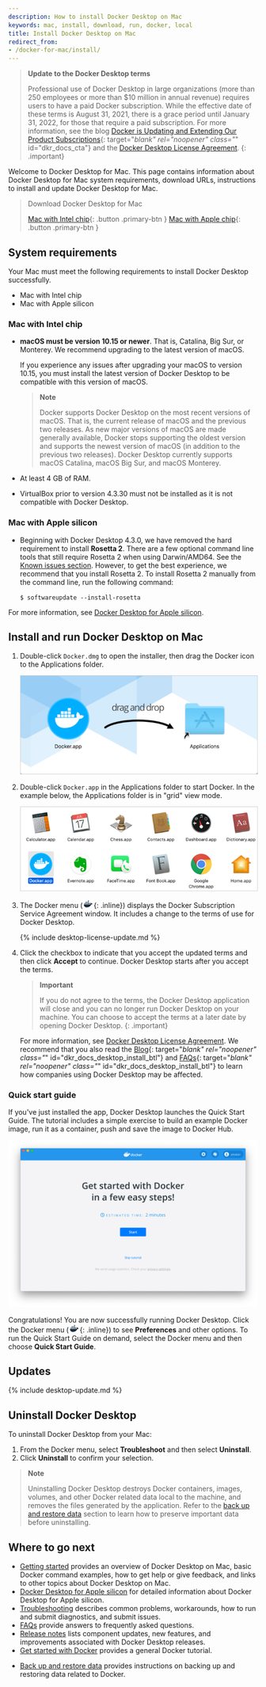 ```yaml
---
description: How to install Docker Desktop on Mac
keywords: mac, install, download, run, docker, local
title: Install Docker Desktop on Mac
redirect_from:
- /docker-for-mac/install/
---
```


> **Update to the Docker Desktop terms**
>
> Professional use of Docker Desktop in large organizations (more than 250 employees or more than $10 million in annual revenue) requires users to have a paid Docker subscription. While the effective date of these terms is August 31, 2021, there is a grace period until January 31, 2022, for those that require a paid subscription. For more information, see the blog [Docker is Updating and Extending Our Product Subscriptions](https://www.docker.com/blog/updating-product-subscriptions/){: target="_blank" rel="noopener" class="_" id="dkr_docs_cta"} and the [Docker Desktop License Agreement](../../subscription/index.md#docker-desktop-license-agreement).
{: .important}

Welcome to Docker Desktop for Mac. This page contains information about Docker Desktop for Mac system requirements, download URLs, instructions to install and update Docker Desktop for Mac.

> Download Docker Desktop for Mac
>
> [Mac with Intel chip](https://desktop.docker.com/mac/main/amd64/Docker.dmg?utm_source=docker&utm_medium=webreferral&utm_campaign=docs-driven-download-mac-amd64){: .button .primary-btn }
> [Mac with Apple chip](https://desktop.docker.com/mac/main/arm64/Docker.dmg?utm_source=docker&utm_medium=webreferral&utm_campaign=docs-driven-download-mac-arm64){: .button .primary-btn }

## System requirements

Your Mac must meet the following requirements to install Docker Desktop successfully.

<ul class="nav nav-tabs">
<li class="active"><a data-toggle="tab" data-target="#mac-intel">Mac with Intel chip</a></li>
<li><a data-toggle="tab" data-target="#mac-apple-silicon">Mac with Apple silicon</a></li>
</ul>
<div class="tab-content">
<div id="mac-intel" class="tab-pane fade in active" markdown="1">

### Mac with Intel chip

- **macOS must be version 10.15 or newer**. That is, Catalina, Big Sur, or Monterey. We recommend upgrading to the latest version of macOS.

  If you experience any issues after upgrading your macOS to version 10.15, you must install the latest version of Docker Desktop to be compatible with this version of macOS.

  > **Note**
  >
  > Docker supports Docker Desktop on the most recent versions of macOS. That is, the current release of macOS and the previous two releases. As new major versions of macOS are made generally available, Docker stops supporting the oldest version and supports the newest version of macOS (in addition to the previous two releases). Docker Desktop currently supports macOS Catalina, macOS Big Sur, and macOS Monterey.

- At least 4 GB of RAM.

- VirtualBox prior to version 4.3.30 must not be installed as it is not compatible with Docker Desktop.

</div>
<div id="mac-apple-silicon" class="tab-pane fade" markdown="1">

### Mac with Apple silicon

- Beginning with Docker Desktop 4.3.0, we have removed the hard requirement to install **Rosetta 2**. There are a few optional command line tools that still require Rosetta 2 when using Darwin/AMD64. See the [Known issues section](apple-silicon.md#known-issues). However, to get the best experience, we recommend that you install Rosetta 2. To install Rosetta 2 manually from the command line, run the following command:

  ```console
  $ softwareupdate --install-rosetta
  ```

 For more information, see [Docker Desktop for Apple silicon](apple-silicon.md).

</div>
</div>

## Install and run Docker Desktop on Mac

1. Double-click `Docker.dmg` to open the installer, then drag the Docker icon to
    the Applications folder.

      ![Install Docker app](images/docker-app-drag.png)

2. Double-click `Docker.app` in the Applications folder to start Docker. In the example below, the Applications folder is in "grid" view mode.

    ![Docker app in Hockeyapp](images/docker-app-in-apps.png)

3. The Docker menu (![whale menu](images/whale-x.png){: .inline}) displays the Docker Subscription Service Agreement window. It includes a change to the terms of use for Docker Desktop.

    {% include desktop-license-update.md %}

4. Click the checkbox to indicate that you accept the updated terms and then click **Accept** to continue. Docker Desktop starts after you accept the terms.

    > **Important**
    >
    > If you do not agree to the terms, the Docker Desktop application will close and  you can no longer run Docker Desktop on your machine. You can choose to accept the terms at a later date by opening Docker Desktop.
    {: .important}

    For more information, see [Docker Desktop License Agreement](../../subscription/index.md#docker-desktop-license-agreement). We recommend that you also read the [Blog](https://www.docker.com/blog/updating-product-subscriptions/){: target="_blank" rel="noopener" class="_" id="dkr_docs_desktop_install_btl"} and [FAQs](https://www.docker.com/pricing/faq){: target="_blank" rel="noopener" class="_" id="dkr_docs_desktop_install_btl"} to learn how companies using Docker Desktop may be affected.

### Quick start guide  
  
  If you've just installed the app, Docker Desktop launches the Quick Start Guide. The tutorial includes a simple exercise to build an example Docker image, run it as a container, push and save the image to Docker Hub.

   ![Docker Quick Start tutorial](images/docker-tutorial-mac.png)

Congratulations! You are now successfully running Docker Desktop. Click the Docker menu (![whale menu](images/whale-x.png){: .inline}) to see
**Preferences** and other options. To run the Quick Start Guide on demand, select the Docker menu and then choose **Quick Start Guide**.

## Updates

{% include desktop-update.md %}

## Uninstall Docker Desktop

To uninstall Docker Desktop from your Mac:

1. From the Docker menu, select **Troubleshoot** and then select **Uninstall**.
2. Click **Uninstall** to confirm your selection.

> **Note**
>
> Uninstalling Docker Desktop destroys Docker containers, images, volumes, and
> other Docker related data local to the machine, and removes the files generated
> by the application. Refer to the [back up and restore data](../backup-and-restore.md)
> section to learn how to preserve important data before uninstalling.

## Where to go next

- [Getting started](index.md) provides an overview of Docker Desktop on Mac, basic Docker command examples, how to get help or give feedback, and links to other topics about Docker Desktop on Mac.
- [Docker Desktop for Apple silicon](apple-silicon.md) for detailed information about Docker Desktop for Apple silicon.
- [Troubleshooting](troubleshoot.md) describes common problems, workarounds, how
  to run and submit diagnostics, and submit issues.
- [FAQs](../faqs.md) provide answers to frequently asked questions.
- [Release notes](release-notes/index.md) lists component updates, new features, and improvements associated with Docker Desktop releases.
- [Get started with Docker](../../get-started/index.md) provides a general Docker tutorial.
* [Back up and restore data](../backup-and-restore.md) provides instructions
  on backing up and restoring data related to Docker.
